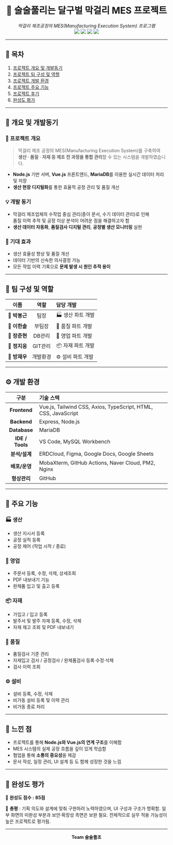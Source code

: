 <h1 align="center">🍶 술술풀리는 달구벌 막걸리 MES 프로젝트</h1>
<p align="center">
  <em>막걸리 제조공정의 MES(Manufacturing Execution System) 프로그램</em><br>
  <img src="https://img.shields.io/badge/Frontend-Vue.js-42b883?logo=vue.js&logoColor=white" />
  <img src="https://img.shields.io/badge/Backend-Node.js-339933?logo=node.js&logoColor=white" />
  <img src="https://img.shields.io/badge/Database-MariaDB-003545?logo=mariadb&logoColor=white" />
  <img src="https://img.shields.io/badge/Deploy-NaverCloud-03C75A?logo=naver&logoColor=white" />
</p>

---

## 📖 목차
1. [프로젝트 개요 및 개발동기](#-개요-및-개발동기)
2. [프로젝트 팀 구성 및 역할](#-팀-구성-및-역할)
3. [프로젝트 개발 환경](#-개발-환경)
4. [프로젝트 주요 기능](#-주요-기능)
5. [프로젝트 후기](#-느낀-점)
6. [완성도 평가](#-완성도-평가)

---

## 🚀 개요 및 개발동기

### 📌 프로젝트 개요
> 막걸리 제조 공정의 MES(Manufacturing Execution System)를 구축하여  
> **생산 · 품질 · 자재 등 제조 전 과정을 통합 관리**할 수 있는 시스템을 개발하였습니다.

- **Node.js** 기반 서버, **Vue.js** 프론트엔드, **MariaDB**를 이용한 실시간 데이터 처리 및 저장
- **생산 현장 디지털화**를 통한 효율적 공정 관리 및 품질 개선

### 💡 개발 동기
- 막걸리 제조업체의 수작업 중심 관리(종이 문서, 수기 데이터 관리)로 인해  
  품질 이력 추적 및 공정 이상 분석이 어려운 점을 해결하고자 함
- **생산 데이터 자동화**, **품질검사 디지털 관리**, **공정별 생산 모니터링** 실현

### 🎯 기대 효과
- 생산 효율성 향상 및 품질 개선  
- 데이터 기반의 신속한 의사결정 가능  
- 모든 작업 이력 기록으로 **문제 발생 시 원인 추적 용이**

---

## 👥 팀 구성 및 역할

| 이름 | 역할 | 담당 개발 |
|:---:|:---:|:---|
| 👑 **박봉근** | 팀장 | 🏭 생산 파트 개발 |
| 🧭 **이한솔** | 부팀장 | 🧪 품질 파트 개발 |
| 💾 **장준현** | DB관리 | 💼 영업 파트 개발 |
| 🔧 **정지웅** | GIT관리 | 📦 자재 파트 개발 |
| 🧰 **방재우** | 개발환경 | ⚙️ 설비 파트 개발 |


---

## ⚙️ 개발 환경

| 구분 | 기술 스택 |
|:---:|:---|
| **Frontend** | Vue.js, Tailwind CSS, Axios, TypeScript, HTML, CSS, JavaScript |
| **Backend** | Express, Node.js |
| **Database** | MariaDB |
| **IDE / Tools** | VS Code, MySQL Workbench |
| **분석/설계** | ERDCloud, Figma, Google Docs, Google Sheets |
| **배포/운영** | MobaXterm, GitHub Actions, Naver Cloud, PM2, Nginx |
| **형상관리** | GitHub |

---

## 🧩 주요 기능

### 🏭 생산
- 생산 지시서 등록  
- 공정 실적 등록  
- 공정 제어 (작업 시작 / 종료)

### 💼 영업
- 주문서 등록, 수정, 삭제, 상세조회  
- PDF 내보내기 기능  
- 완제품 입고 및 출고 등록

### 📦 자재
- 가입고 / 입고 등록  
- 발주서 및 발주 자재 등록, 수정, 삭제  
- 자재 재고 조회 및 PDF 내보내기

### 🧪 품질
- 품질검사 기준 관리  
- 자재입고 검사 / 공정검사 / 완제품검사 등록·수정·삭제  
- 검사 이력 조회

### ⚙️ 설비
- 설비 등록, 수정, 삭제  
- 비가동 설비 등록 및 이력 관리  
- 비가동 종료 처리

---

## 💭 느낀 점

- 프로젝트를 통해 **Node.js와 Vue.js의 연계 구조**를 이해함
- MES 시스템의 실제 공정 흐름을 깊이 있게 학습함
- 협업을 통해 **소통의 중요성**을 체감  
- 문서 작성, 일정 관리, UI 설계 등 도 함께 성장한 것을 느낌

---

## 🧾 완성도 평가
💯 **완성도 점수 :** **85점** 

💬 **총평** : 기획 의도와 설계에 맞춰 구현하려 노력하였으며, UI 구성과 구조가 명확함. 일부 화면의 미완성 부분과 보안·확장성 측면은 보완 필요. 전체적으로 실무 적용 가능성이 높은 프로젝트로 평가됨. 

---

<p align="center">
  <strong>Team 술술풀조</strong>
</p>
